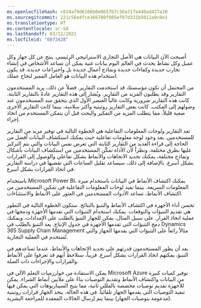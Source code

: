 ```yaml
---
ms.openlocfilehash: c024af9d6106b0e0657b7c36a317e448ad427a20
ms.sourcegitcommit: 221c56e4fce366780f005ef07d331b5011a9c0e1
ms.translationtype: HT
ms.contentlocale: ar-SA
ms.lasthandoff: 03/12/2021
ms.locfileid: "6072428"
---
```

أصبحت الآن البيانات هي الأصل التجاري الاستراتيجي الرئيسي. ينتج عن كل جهاز وكل عميل وكل نشاط يحدث في العالم اليوم بيانات غنية يمكن أن تساعد الأشخاص في إنشاء تجارب جديدة وكفاءات جديدة ونماذج أعمال جديدة بل واختراعات جديدة. قد يكون استخدام هذه البيانات هو العامل المميز لنجاح عملك.

من المحتمل أن تكون مؤسستك قد استخدمت التقارير. فضلاً عن ذلك، يريد المستخدمون التقارير وقد يطلبون المزيد من التقارير. ويُشار إلى هذه التقارير عادةً بالتقارير الثابتة. كانت هذه التقارير ضرورية وكانت غالباً العنصر الأول الذي يتحقق منه المستخدمون عند وصولهم إلى المكتب. كانت بعض التقارير روتينية وأكثر سلاسة، بينما كانت التقارير الأخرى صعبة قليلاً، مما يتطلب المزيد من التفكير والبحث قبل أن يتمكن المستخدم من اتخاذ إجراء. 

تعد التقارير ولوحات المعلومات التفاعلية هي الخطوة التالية في توفير مزيد من التقارير للمستخدمين. يعد وجود لوحة معلومات تفاعلية حيث يمكنك استكشاف البيانات أفضل من الحاجة إلى قراءة العديد من التقارير الثابتة التي تعرض نفس البيانات والتي يتم التركيز عليها بطرق مختلفة. ونظراً لأن الأداة تمكّن المستخدمين من استكشاف البيانات بأشكال ونماذج مختلفة، يمكنك تحديد الاتجاهات والأنماط بشكل تفاعلي والوصول إلى القرارات بشكل أسرع. بالإضافة إلى ذلك، سيساعد تقليل الساعات التي تقضيها في دراسة التقارير في اتخاذ القرارات بشكل أسرع.

باستخدام Microsoft Power BI، يمكنك اكتشاف الأنماط في البيانات باستخدام ميزة المعلومات السريعة. بينما تفيد لوحات المعلومات التفاعلية في تمكين المستخدمين من اكتشاف الأنماط، تساعد الأدوات المستخدمين في العثور على الأنماط والاستثناءات. 

تحسن أداء الأجهزة في اكتشاف الأنماط والتنبؤ بالنتائج. ستكون الخطوة التالية في التطور هي تقديم التنبؤات والتوقعات. يمكنك استخدام التنبؤات التي تقدمها الأجهزة ودمجها في عملية اتخاذ القرار. على سبيل المثال، يمكن للجهاز التنبؤ بالطلب على الإمدادات، ويمكنك دمج التنبؤات التي تقدمها الأجهزة في جدول الإنتاج. يعد التنبؤ بالطلب في Dynamics 365 Supply Chain Management مثالاً رائعاً على التنبؤات التي يقدمها الجهاز والتي تُستخدم في العملية التجارية. 


بعد أن يطور المستخدمون قدرتهم على تحديد الاتجاهات والأنماط، عندما تساعدهم في التنبؤ، يمكنهم اتخاذ القرارات بشكل أسرع. قريباً، ستلاحظ أنهم قد تعرفوا على الأنماط والقرارات والإجراءات ذات الصلة. 

يمكن الاستفادة من خوارزميات التعلم الآلي في Microsoft Azure توفير كميات كبيرة من البيانات واكتشاف الأنماط وتقديم التوصيات بناءً على ملايين أنماط الشراء. يمكن للأجهزة تقديم توصيات مخصصة بالمللي ثانية، مما يتيح السيناريوهات التي يمكن فيها تنفيذ التوصيات التي يقدمها الجهاز تلقائياً. في هذه الحالة، يتخذ الجهاز قرارات روتينية (مدعومة بتوصيات الجهاز) بينما يتم إرسال الحالات المعقدة للمراجعة البشرية. 


